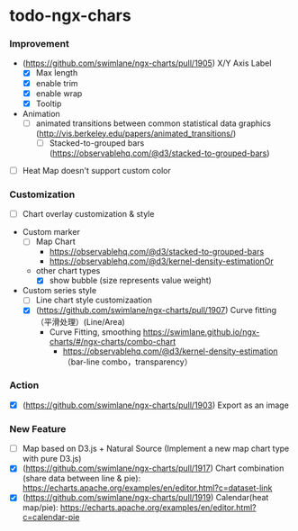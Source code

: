 # todo-ngx-chars

### Improvement

- (https://github.com/swimlane/ngx-charts/pull/1905) X/Y Axis Label
  - [x] Max length
  - [x] enable trim
  - [x] enable wrap
  - [x] Tooltip
- Animation
  - [ ] animated transitions between common statistical data graphics (http://vis.berkeley.edu/papers/animated_transitions/)
    - [ ] Stacked-to-grouped bars (https://observablehq.com/@d3/stacked-to-grouped-bars)

- [ ] Heat Map doesn't support custom color

### Customization

- [ ] Chart overlay customization & style
- Custom marker
  - [ ] Map Chart
    - https://observablehq.com/@d3/stacked-to-grouped-bars
    - https://observablehq.com/@d3/kernel-density-estimationOr 
  - other chart types
    - [x] show bubble (size represents value weight)
- Custom series style
  - [ ] Line chart style customizaation
  - [x] (https://github.com/swimlane/ngx-charts/pull/1907) Curve fitting （平滑处理）(Line/Area)
    - Curve Fitting, smoothing https://swimlane.github.io/ngx-charts/#/ngx-charts/combo-chart
      - https://observablehq.com/@d3/kernel-density-estimation （bar-line combo，transparency）


### Action

- [x] (https://github.com/swimlane/ngx-charts/pull/1903) Export as an image

### New Feature

- [ ] Map based on D3.js + Natural Source (Implement a new map chart type with pure D3.js)
- [x] (https://github.com/swimlane/ngx-charts/pull/1917) Chart combination (share data between line & pie): https://echarts.apache.org/examples/en/editor.html?c=dataset-link
- [x] (https://github.com/swimlane/ngx-charts/pull/1919) Calendar(heat map/pie): https://echarts.apache.org/examples/en/editor.html?c=calendar-pie
